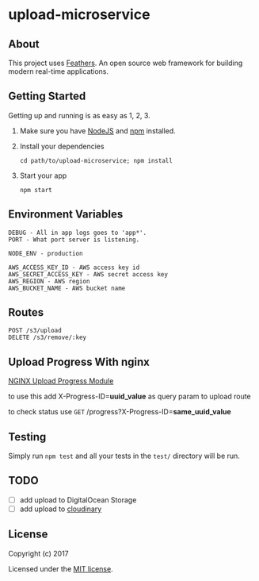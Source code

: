 # upload-microservice

> 

## About

This project uses [Feathers](http://feathersjs.com). An open source web framework for building modern real-time applications.

## Getting Started

Getting up and running is as easy as 1, 2, 3.

1. Make sure you have [NodeJS](https://nodejs.org/) and [npm](https://www.npmjs.com/) installed.
2. Install your dependencies

    ```
    cd path/to/upload-microservice; npm install
    ```

3. Start your app

    ```
    npm start
    ```

## Environment Variables

    
    DEBUG - All in app logs goes to 'app*'.
    PORT - What port server is listening.
    
    NODE_ENV - production
    
    AWS_ACCESS_KEY_ID - AWS access key id
    AWS_SECRET_ACCESS_KEY - AWS secret access key
    AWS_REGION - AWS region
    AWS_BUCKET_NAME - AWS bucket name
    
## Routes

    POST /s3/upload
    DELETE /s3/remove/:key 

## Upload Progress With nginx
[NGINX Upload Progress Module](https://www.nginx.com/resources/wiki/modules/upload_progress)

to use this add X-Progress-ID=**uuid_value** as query param to upload route

to check status use `GET` /progress?X-Progress-ID=**same_uuid_value**

## Testing

Simply run `npm test` and all your tests in the `test/` directory will be run.

## TODO

- [ ] add upload to DigitalOcean Storage
- [ ] add upload to [cloudinary](http://cloudinary.com)

## License

Copyright (c) 2017

Licensed under the [MIT license](LICENSE).
